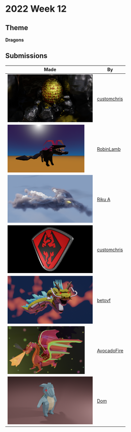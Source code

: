 # 2022 Week 12


## Theme

**Dragons**


## Submissions

| Made | By |
|------|----|
| <img src="./customchris/DragonEgg.jpg" height="150" /> | [customchris](./customchris/) |
| <img src="./RobinLamb/LowPolyDragon.png" height="150" /> | [RobinLamb](./RobinLamb/) |
| <img src="./RikuA/draggo_cycles.png" height="150" /> | [Riku A](./RikuA/) |
| <img src="./customchris/DragonS.jpg" height="150" /> | [customchris](./customchris/) |
| <img src="./betovf/dragon.png" height="150" /> | [betovf](./betovf/) |
| <img src="./AvocadoFire/DragonSmoke.png" height="150" /> | [AvocadoFire](./AvocadoFire/) |
| <img src="./Dom/Dragon.png" height="150" /> | [Dom](./Dom/) |
